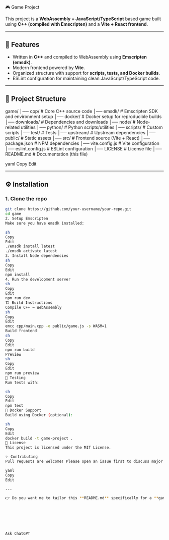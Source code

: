 🎮 Game Project

This project is a **WebAssembly + JavaScript/TypeScript** based game built using **C++ (compiled with Emscripten)** and a **Vite + React frontend**.

---

## 🚀 Features
- Written in **C++** and compiled to WebAssembly using **Emscripten (emsdk)**.
- Modern frontend powered by **Vite**.
- Organized structure with support for **scripts, tests, and Docker builds**.
- ESLint configuration for maintaining clean JavaScript/TypeScript code.

---

## 📂 Project Structure
game/
│── cpp/ # Core C++ source code
│── emsdk/ # Emscripten SDK and environment setup
│── docker/ # Docker setup for reproducible builds
│── downloads/ # Dependencies and downloads
│── node/ # Node-related utilities
│── python/ # Python scripts/utilities
│── scripts/ # Custom scripts
│── test/ # Tests
│── upstream/ # Upstream dependencies
│── public/ # Static assets
│── src/ # Frontend source (Vite + React)
│── package.json # NPM dependencies
│── vite.config.js # Vite configuration
│── eslint.config.js # ESLint configuration
│── LICENSE # License file
│── README.md # Documentation (this file)

yaml
Copy
Edit

---

## ⚙️ Installation

### 1. Clone the repo
```sh
git clone https://github.com/your-username/your-repo.git
cd game
2. Setup Emscripten
Make sure you have emsdk installed:

sh
Copy
Edit
./emsdk install latest
./emsdk activate latest
3. Install Node dependencies
sh
Copy
Edit
npm install
4. Run the development server
sh
Copy
Edit
npm run dev
🏗️ Build Instructions
Compile C++ → WebAssembly
sh
Copy
Edit
emcc cpp/main.cpp -o public/game.js -s WASM=1
Build frontend
sh
Copy
Edit
npm run build
Preview
sh
Copy
Edit
npm run preview
🧪 Testing
Run tests with:

sh
Copy
Edit
npm test
🐳 Docker Support
Build using Docker (optional):

sh
Copy
Edit
docker build -t game-project .
📜 License
This project is licensed under the MIT License.

✨ Contributing
Pull requests are welcome! Please open an issue first to discuss major changes.

yaml
Copy
Edit

---

👉 Do you want me to tailor this **README.md** specifically for a **game engine project** (like sokoban/sokuddo style), or more like a **general template** for C++ + WebAssembly + Vite?







Ask ChatGPT
